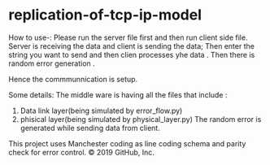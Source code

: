 # replication-of-tcp-ip-model

How to use-:
Please run the server file first and then run client side file.
Server is receiving the data and client is sending the data;
Then enter the string you want to send and then clien processes yhe data .
Then there is random error generation .

Hence the commmunnication is setup.


Some details:
The middle ware is having all the files that include :
1. Data link layer(being simulated by error_flow.py)
2. phisical layer(being simulated by physical_layer.py)
The random error is generated while sending data from client.


This project uses Manchester coding as line coding schema and parity check for error control.
© 2019 GitHub, Inc.
